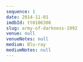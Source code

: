 ```yaml
---
sequence: 1
date: 2014-11-01
imdbId: tt0106308
slug: army-of-darkness-1992
venue: null
venueNotes: null
medium: Blu-ray
mediumNotes: null
---
```


